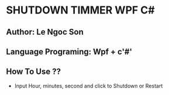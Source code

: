 # SHUTDOWN TIMMER WPF C#
## Author: Le Ngoc Son
## Language Programing: Wpf + c'#'
## How To Use ??
- Input Hour, minutes, second and click to Shutdown or Restart 